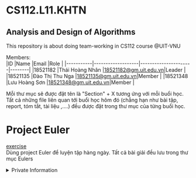 # CS112.L11.KHTN
## Analysis and Design of Algorithms
This repository is about doing team-working in CS112 course @UIT-VNU

Members:  
|ID         |Name               |Email                 |Role    |
|-----------|-------------------|----------------------|--------|
|18521182   |Thái Hoàng Nhân    |18521182@gm.uit.edu.vn|Leader  |
|18521135   |Đào Thị Thu Nga    |18521135@gm.uit.edu.vn|Member  |
|18521348   |Lưu Hoàng Sơn      |18521348@gm.uit.edu.vn|Member  |

Mỗi thư mục sẽ được đặt tên là "Section" + X tương ứng với mỗi buổi học.   
Tất cả những file liên quan tới buổi học hôm đó (chẳng hạn như bài tập, report, tóm tắt, tài liệu ,....) đều được đặt trong thư mục của từng buổi học.

# Project Euler
<a href="https://projecteuler.net">exercise</a>  
Dùng project Euler để luyện tập hàng ngày. Tất cả bài giải đều lưu trong thư mục Eulers 

<details>
<summary>Private Information</summary>
<h1>WeCode</h1>
<a href="https://khmt.uit.edu.vn/laptrinh/cs112-2021/login">wecode assignment</a>
<p>username: <i>n004</i></p>
</details>